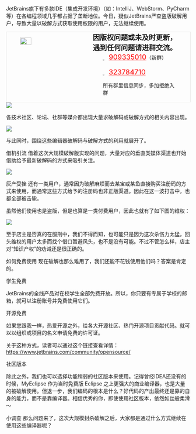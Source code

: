 JetBrains旗下有多款IDE（集成开发环境）（如：IntelliJ、WebStorm、PyCharm等）在各编程领域几乎都占据了垄断地位。今日，疑似JetBrains严查盗版破解用户，导致大量以破解方式获取使用权限的用户，无法继续使用。

<!-- QQ卡片 -->
<div style="width:100%;display:flex;justify-content:space-around;border:1px solid #E5E5E4;">
  <img style="width:25%;padding-top:15px;" src="/images/jetbrains/jetbrains2.jpeg" onclick="window.open('http://shang.qq.com/wpa/qunwpa?idkey=ae59f469b427c038c95f118ceeefc6f9eba7a9d90ce9aae72bde58d09cc1013b', '_blank');" />

  <div style="display:flex;flex-direction:column;justify-content:space-around;">
    <div style="font-size:1.2rem;font-weight:bold;">
      <div>因版权问题或未及时更新，</div>
      <div>遇到任何问题请进群交流。</div>
    </div>
    <div style="padding-left:12%;position:relative;">
      <div>
      <img style="width:6%;position:relative;top:3px;cursor:pointer;" src="https://i.loli.net/2019/11/23/U3qbMEuC9n6YBRA.png" onclick="window.open('http://shang.qq.com/wpa/qunwpa?idkey=22ed6bd53a50f9764493ef41746bfb3006123cbe097729a106fee0c46b6e0b9e', '_blank');" />
      <a href="//shang.qq.com/wpa/qunwpa?idkey=ae59f469b427c038c95f118ceeefc6f9eba7a9d90ce9aae72bde58d09cc1013b" style="font-size:1.2rem;text-decoration:underline;color:red;" target="_blank">909335010</a>（新群）
      </div>
      <div>
      <br>
      <img style="width:6%;position:relative;top:3px;cursor:pointer;" src="https://i.loli.net/2019/11/23/U3qbMEuC9n6YBRA.png" onclick="window.open('http://shang.qq.com/wpa/qunwpa?idkey=22ed6bd53a50f9764493ef41746bfb3006123cbe097729a106fee0c46b6e0b9e', '_blank');" />
      <a href="http://shang.qq.com/wpa/qunwpa?idkey=22ed6bd53a50f9764493ef41746bfb3006123cbe097729a106fee0c46b6e0b9e" style="font-size:1.2rem;text-decoration:underline;color:red;" target="_blank">323784710</a>
      <p>所有群里信息同步，多加拒绝入群</p>
      </div>
    </div>
  </div>
</div>

<div>
<img style="display:block; margin:0 auto;" src="https://oscimg.oschina.net/oscnet/up-48bd7119fec54eb7f7abd8788f614c83351.png"/>
</div>

各技术社区、论坛、社群等媒介都出现大量求破解码或破解方式的相关内容出现。

<div>
<img style="display:block; margin:0 auto;" src="https://oscimg.oschina.net/oscnet/up-83dad8e8fd3633437ae9f531ba5fc22ff65.png"/>
</div>

与此同时，围绕这些编辑器破解码与破解方式的利用就展开了。

借机引流
借着这次大规模破解版实现的问题，大量对应的垂直类媒体渠道也开始借助给予最新破解码的方式来吸引关注。

<div>
<img style="display:block; margin:0 auto;" src="https://oscimg.oschina.net/oscnet/up-50de6cec614ec9bfb648bdfb8ed95420028.png"/>
</div>

灰产受挫
还有一类用户，通常因为破解麻烦而去某宝或某鱼直接购买注册码的方式来使用，而通常这些方式给予的注册码也非正版渠道。因此在这一波打击中，也都全部被击毙。

虽然他们使用也是盗版，但是也算是一类付费用户，因此也就有了如下图的维权：

<div>
<img style="display:block; margin:0 auto;" src="https://oscimg.oschina.net/oscnet/up-78c514a6426f9aacd9109208f24c53d9821.png"/>
</div>

至于店主是否真的在服刑中，我们不得而知，也可能只是因为这次杀伤力太猛，回头维权的用户太多而找个借口暂避风头，也不是没有可能。不过不管怎么样，店主对“知识产权”的劝诫还是很正确的。

如何免费使用
现在破解也那么难用了，我们还能不花钱使用他们吗？答案是肯定的。

学生免费

JetBrains的全线产品对在校学生全部免费开放。所以，你只要有专属于学校的邮箱，就可以注册账号并免费使用它们。

开源免费

如果您跟我一样，热爱开源之外，给各大开源社区、热门开源项目贡献代码。就可以以组织或项目的名义申请免费的许可证。

关于这种方式，读者可以通过这个链接查看详情：https://www.jetbrains.com/community/opensource/

社区版本

除此之外，我们也可以选择功能稍弱的社区版本来使用。记得曾经IDEA还没有的时候，MyEclipse 作为当时免费版 Eclipse 之上更强大的商业编译器，也是大量的被破解使用。但退一步，我们编码的根本是什么？好代码的产出最终还是靠的自身的能力，而不是靠编译器。相信优秀的你，即使使用社区版本，依然如丝般柔滑～

小调查
那么问题来了，这次大规模封杀破解之后，大家都是通过什么方式继续在使用这些编译器呢？